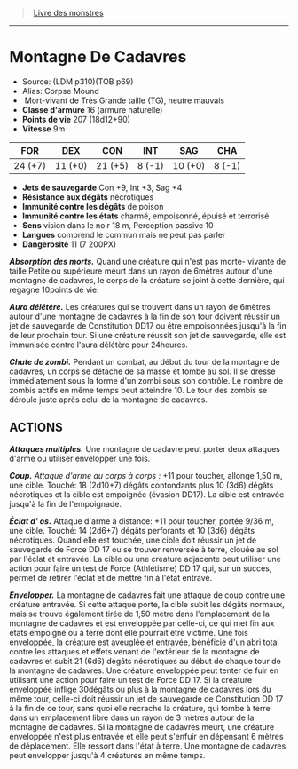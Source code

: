 ﻿> [Livre des monstres](tome_of_beasts.md)

---

# Montagne De Cadavres

- Source: (LDM p310)(TOB p69)
- Alias: Corpse Mound
-  Mort-vivant de Très Grande taille (TG), neutre mauvais
- **Classe d'armure** 16 (armure naturelle)
- **Points de vie** 207 (18d12+90)
- **Vitesse** 9m

|FOR|DEX|CON|INT|SAG|CHA|
|---|---|---|---|---|---|
|24 (+7)|11 (+0)|21 (+5)|8 (-1)|10 (+0)|8 (-1)|

- **Jets de sauvegarde** Con +9, Int +3, Sag +4
- **Résistance aux dégâts** nécrotiques
- **Immunité contre les dégâts** de poison
- **Immunité contre les états** charmé, empoisonné, épuisé et terrorisé
- **Sens** vision dans le noir 18 m, Perception passive 10
- **Langues** comprend le commun mais ne peut pas parler
- **Dangerosité** 11 (7 200PX)

**_Absorption des morts._** Quand une créature qui n'est pas morte- vivante de taille Petite ou supérieure meurt dans un rayon de 6mètres autour d'une montagne de cadavres, le corps de la créature se joint à cette dernière, qui regagne 10points de vie.

**_Aura délétère._** Les créatures qui se trouvent dans un rayon de 6mètres autour d'une montagne de cadavres à la fin de son tour doivent réussir un jet de sauvegarde de Constitution DD17 ou être empoisonnées jusqu'à la fin de leur prochain tour. Si une créature réussit son jet de sauvegarde, elle est immunisée contre l'aura délétère pour 24heures.

**_Chute de zombi._** Pendant un combat, au début du tour de la montagne de cadavres, un corps se détache de sa masse et tombe au sol. Il se dresse immédiatement sous la forme d'un zombi sous son contrôle. Le nombre de zombis actifs en même temps peut atteindre 10. Le tour des zombis se déroule juste après celui de la montagne de cadavres.

## ACTIONS

**_Attaques multiples._** Une montagne de cadavre peut porter deux attaques d'arme ou utiliser envelopper une fois.

**_Coup._** _Attaque d'arme au corps à corps :_ +11 pour toucher, allonge 1,50 m, une cible. Touché: 18 (2d10+7) dégâts contondants plus 10 (3d6) dégâts nécrotiques et la cible est empoignée (évasion DD17). La cible est entravée jusqu'à la fin de l'empoignade.

**_Éclat d' os._** Attaque d'arme à distance: +11 pour toucher, portée 9/36 m, une cible. Touché: 14 (2d6+7) dégâts perforants et 10 (3d6) dégâts nécrotiques. Quand elle est touchée, une cible doit réussir un jet de sauvegarde de Force DD 17 ou se trouver renversée à terre, clouée au sol par l'éclat et entravée. La cible ou une créature adjacente peut utiliser une action pour faire un test de Force (Athlétisme) DD 17 qui, sur un succès, permet de retirer l'éclat et de mettre fin à l'état entravé.

**_Envelopper._** La montagne de cadavres fait une attaque de coup contre une créature entravée. Si cette attaque porte, la cible subit les dégâts normaux, mais se trouve également tirée de 1,50 mètre dans l'emplacement de la montagne de cadavres et est enveloppée par celle-ci, ce qui met fin aux états empoigné ou à terre dont elle pourrait être victime. Une fois enveloppée, la créature est aveuglée et entravée, bénéficie d'un abri total contre les attaques et effets venant de l'extérieur de la montagne de cadavres et subit 21 (6d6) dégâts nécrotiques au début de chaque tour de la montagne de cadavres. Une créature enveloppée peut tenter de fuir en utilisant une action pour faire un test de Force DD 17. Si la créature enveloppée inflige 30dégâts ou plus à la montagne de cadavres lors du même tour, celle-ci doit réussir un jet de sauvegarde de Constitution DD 17 à la fin de ce tour, sans quoi elle recrache la créature, qui tombe à terre dans un emplacement libre dans un rayon de 3 mètres autour de la montagne de cadavres. Si la montagne de cadavres meurt, une créature enveloppée n'est plus entravée et elle peut s'enfuir en dépensant 6 mètres de déplacement. Elle ressort dans l'état à terre. Une montagne de cadavres peut envelopper jusqu'à 4 créatures en même temps.

